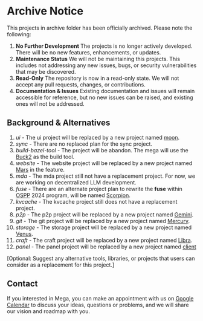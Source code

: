 # Archive Notice

This projects in archive folder has been officially archived. Please note the following:

1. **No Further Development** The projects is no longer actively developed. There will be no new features, enhancements, or updates.
2. **Maintenance Status** We will not be maintaining this projects. This includes not addressing any new issues, bugs, or security vulnerabilities that may be discovered.
3. **Read-Only** The repository is now in a read-only state. We will not accept any pull requests, changes, or contributions.
4. **Documentation & Issues** Existing documentation and issues will remain accessible for reference, but no new issues can be raised, and existing ones will not be addressed.

## Background & Alternatives

1. *ui* - The ui project will be replaced by a new project named [moon](../moon/README.md).
2. *sync* - There are no replaced plan for the sync project.
3. *build-bazel-tool* - The project will be abandon. The mega will use the [Buck2](https://buck2.build) as the build tool.
4. *website* - The website project will be replaced by a new project named [Mars](../mars/README.md) in the feature.
5. *mda* - The mda project still not have a replacement project. For now, we are working on decentralized LLM development.
6. *fuse* - There are an alternate project plan to rewrite the **fuse** within [OSPP](https://summer-ospp.ac.cn) 2024 program, will be named [Scorpion](../scorpio/README.md).
7. *kvcache* - The kvcache project still does not have a replacement project.
8. *p2p* - The p2p project will be replaced by a new project named [Gemini](../gemini/README.md).
9. *git* - The git project will be replaced by a new project named [Mercury](../mercury/README.md).
10. *storage* - The storage project will be replaced by a new project named [Venus](../venus/README.md).
11. *craft* - The craft project will be replaced by a new project named [Libra](../libra/README.md).
12. *panel* - The panel project will be replaced by a new project named [client](../client/README.md)

[Optional: Suggest any alternative tools, libraries, or projects that users can consider as a replacement for this project.]

## Contact

If you interested in Mega, you can make an appointment with us on [Google Calendar](https://calendar.app.google/QuBf2sdmf68wVYWL7) to discuss your ideas, questions or problems, and we will share our vision and roadmap with you.
